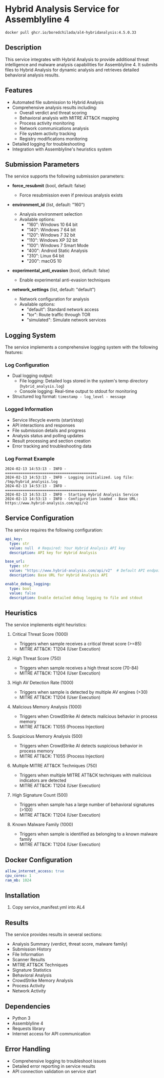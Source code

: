 # Hybrid Analysis Service for Assemblyline 4

```
docker pull ghcr.io/boredchilada/al4-hybridanalysis:4.5.0.33
```

## Description
This service integrates with Hybrid Analysis to provide additional threat intelligence and malware analysis capabilities for Assemblyline 4. It submits files to Hybrid Analysis for dynamic analysis and retrieves detailed behavioral analysis results.

## Features
- Automated file submission to Hybrid Analysis
- Comprehensive analysis results including:
  - Overall verdict and threat scoring
  - Behavioral analysis with MITRE ATT&CK mapping
  - Process activity monitoring
  - Network communications analysis
  - File system activity tracking
  - Registry modifications monitoring
- Detailed logging for troubleshooting
- Integration with Assemblyline's heuristics system

## Submission Parameters
The service supports the following submission parameters:

- **force_resubmit** (bool, default: false)
  - Force resubmission even if previous analysis exists

- **environment_id** (list, default: "160")
  - Analysis environment selection
  - Available options:
    - "160": Windows 10 64 bit
    - "140": Windows 7 64 bit
    - "120": Windows 7 32 bit
    - "110": Windows XP 32 bit
    - "100": Windows 7 Smart Mode
    - "400": Android Static Analysis
    - "310": Linux 64 bit
    - "200": macOS 10

- **experimental_anti_evasion** (bool, default: false)
  - Enable experimental anti-evasion techniques

- **network_settings** (list, default: "default")
  - Network configuration for analysis
  - Available options:
    - "default": Standard network access
    - "tor": Route traffic through TOR
    - "simulated": Simulate network services

## Logging System
The service implements a comprehensive logging system with the following features:

### Log Configuration
- Dual logging output:
  - File logging: Detailed logs stored in the system's temp directory (`hybrid_analysis.log`)
  - Console logging: Real-time output to stdout for monitoring
- Structured log format: `timestamp - log_level - message`

### Logged Information
- Service lifecycle events (start/stop)
- API interactions and responses
- File submission details and progress
- Analysis status and polling updates
- Result processing and section creation
- Error tracking and troubleshooting data

### Log Format Example
```
2024-02-13 14:53:13 - INFO - ==========================================
2024-02-13 14:53:13 - INFO - Logging initialized. Log file: /tmp/hybrid_analysis.log
2024-02-13 14:53:13 - INFO - ==========================================
2024-02-13 14:53:13 - INFO - Starting Hybrid Analysis Service
2024-02-13 14:53:13 - INFO - Configuration loaded - Base URL: https://www.hybrid-analysis.com/api/v2
```

## Service Configuration
The service requires the following configuration:

```yaml
api_key:
  type: str
  value: null  # Required: Your Hybrid Analysis API key
  description: API key for Hybrid Analysis

base_url:
  type: str
  value: "https://www.hybrid-analysis.com/api/v2"  # Default API endpoint
  description: Base URL for Hybrid Analysis API

enable_debug_logging:
  type: bool
  value: false
  description: Enable detailed debug logging to file and stdout
```

## Heuristics
The service implements eight heuristics:

1. Critical Threat Score (1000)
   - Triggers when sample receives a critical threat score (>=85)
   - MITRE ATT&CK: T1204 (User Execution)

2. High Threat Score (750)
   - Triggers when sample receives a high threat score (70-84)
   - MITRE ATT&CK: T1204 (User Execution)

3. High AV Detection Rate (1000)
   - Triggers when sample is detected by multiple AV engines (>30)
   - MITRE ATT&CK: T1204 (User Execution)

4. Malicious Memory Analysis (1000)
   - Triggers when CrowdStrike AI detects malicious behavior in process memory
   - MITRE ATT&CK: T1055 (Process Injection)

5. Suspicious Memory Analysis (500)
   - Triggers when CrowdStrike AI detects suspicious behavior in process memory
   - MITRE ATT&CK: T1055 (Process Injection)

6. Multiple MITRE ATT&CK Techniques (750)
   - Triggers when multiple MITRE ATT&CK techniques with malicious indicators are detected
   - MITRE ATT&CK: T1204 (User Execution)

7. High Signature Count (500)
   - Triggers when sample has a large number of behavioral signatures (>100)
   - MITRE ATT&CK: T1204 (User Execution)

8. Known Malware Family (1000)
   - Triggers when sample is identified as belonging to a known malware family
   - MITRE ATT&CK: T1204 (User Execution)

## Docker Configuration
```yaml
allow_internet_access: true
cpu_cores: 1
ram_mb: 1024
```

## Installation

1. Copy service_manifest.yml into AL4

## Results
The service provides results in several sections:
- Analysis Summary (verdict, threat score, malware family)
- Submission History
- File Information
- Scanner Results
- MITRE ATT&CK Techniques
- Signature Statistics
- Behavioral Analysis
- CrowdStrike Memory Analysis
- Process Activity
- Network Activity

## Dependencies
- Python 3
- Assemblyline 4
- Requests library
- Internet access for API communication

## Error Handling
- Comprehensive logging to troubleshoot issues
- Detailed error reporting in service results
- API connection validation on service start

